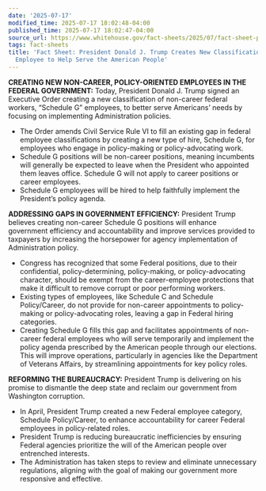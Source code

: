 ```yaml
---
date: '2025-07-17'
modified_time: 2025-07-17 18:02:48-04:00
published_time: 2025-07-17 18:02:47-04:00
source_url: https://www.whitehouse.gov/fact-sheets/2025/07/fact-sheet-president-donald-j-trump-creates-new-classification-of-federal-employee-to-help-serve-the-american-people/
tags: fact-sheets
title: 'Fact Sheet: President Donald J. Trump Creates New Classification of Federal
  Employee to Help Serve the American People'
---
```

 
**CREATING NEW NON-CAREER, POLICY-ORIENTED EMPLOYEES IN THE FEDERAL
GOVERNMENT:** Today, President Donald J. Trump signed an Executive Order
creating a new classification of non-career federal workers, “Schedule
G” employees, to better serve Americans’ needs by focusing on
implementing Administration policies.

-   The Order amends Civil Service Rule VI to fill an existing gap in
    federal employee classifications by creating a new type of hire,
    Schedule G, for employees who engage in policy-making or
    policy-advocating work.
-   Schedule G positions will be non-career positions, meaning
    incumbents will generally be expected to leave when the President
    who appointed them leaves office. Schedule G will not apply to
    career positions or career employees.  
-   Schedule G employees will be hired to help faithfully implement the
    President’s policy agenda.

**ADDRESSING GAPS IN GOVERNMENT EFFICIENCY:** President Trump believes
creating non-career Schedule G positions will enhance government
efficiency and accountability and improve services provided to taxpayers
by increasing the horsepower for agency implementation of Administration
policy.

-   Congress has recognized that some Federal positions, due to their
    confidential, policy-determining, policy-making, or
    policy-advocating character, should be exempt from the
    career-employee protections that make it difficult to remove corrupt
    or poor performing workers.
-   Existing types of employees, like Schedule C and Schedule
    Policy/Career, do not provide for non-career appointments to
    policy-making or policy-advocating roles, leaving a gap in Federal
    hiring categories.
-   Creating Schedule G fills this gap and facilitates appointments of
    non-career federal employees who will serve temporarily and
    implement the policy agenda prescribed by the American people
    through our elections. This will improve operations, particularly in
    agencies like the Department of Veterans Affairs, by streamlining
    appointments for key policy roles.

**REFORMING THE BUREAUCRACY:** President Trump is delivering on his
promise to dismantle the deep state and reclaim our government from
Washington corruption.

-   In April, President Trump created a new Federal employee category,
    Schedule Policy/Career, to enhance accountability for career Federal
    employees in policy-related roles.
-   President Trump is reducing bureaucratic inefficiencies by ensuring
    Federal agencies prioritize the will of the American people over
    entrenched interests. 
-   The Administration has taken steps to review and eliminate
    unnecessary regulations, aligning with the goal of making our
    government more responsive and effective.
